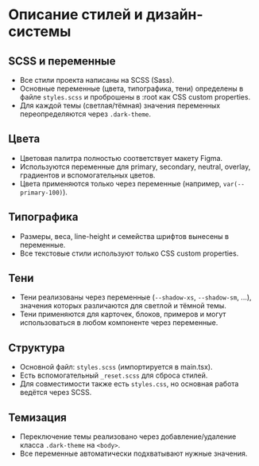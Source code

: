 # Описание стилей и дизайн-системы

## SCSS и переменные
- Все стили проекта написаны на SCSS (Sass).
- Основные переменные (цвета, типографика, тени) определены в файле `styles.scss` и проброшены в :root как CSS custom properties.
- Для каждой темы (светлая/тёмная) значения переменных переопределяются через `.dark-theme`.

## Цвета
- Цветовая палитра полностью соответствует макету Figma.
- Используются переменные для primary, secondary, neutral, overlay, градиентов и вспомогательных цветов.
- Цвета применяются только через переменные (например, `var(--primary-100)`).

## Типографика
- Размеры, веса, line-height и семейства шрифтов вынесены в переменные.
- Все текстовые стили используют только CSS custom properties.

## Тени
- Тени реализованы через переменные (`--shadow-xs`, `--shadow-sm`, ...), значения которых различаются для светлой и тёмной темы.
- Тени применяются для карточек, блоков, примеров и могут использоваться в любом компоненте через переменные.

## Структура
- Основной файл: `styles.scss` (импортируется в main.tsx).
- Есть вспомогательный `_reset.scss` для сброса стилей.
- Для совместимости также есть `styles.css`, но основная работа ведётся через SCSS.

## Темизация
- Переключение темы реализовано через добавление/удаление класса `.dark-theme` на `<body>`.
- Все переменные автоматически подхватывают нужные значения.
